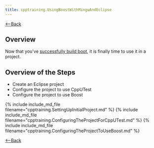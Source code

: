 ```yaml
---
title: cpptraining.UsingBoostWithMingwAndEclipse
---
```

[<--Back](CppTraining#boost)

## Overview
Now that you've [successfully build boot](cpptraining.GettingAndBuildingBoostInMingw), it is finally time to use it in a project.

## Overview of the Steps
* Create an Eclipse project
* Configure the project to use CppUTest
* Configure the project to use Boost

{% include include_md_file filename="cpptraining.SettingUpInitialProject.md" %}
{% include include_md_file filename="cpptraining.ConfiguringTheProjectForCppUTest.md" %}
{% include include_md_file filename="cpptraining.ConfiguringTheProjectToUseBoost.md" %}

[<--Back](CppTraining#boost)
